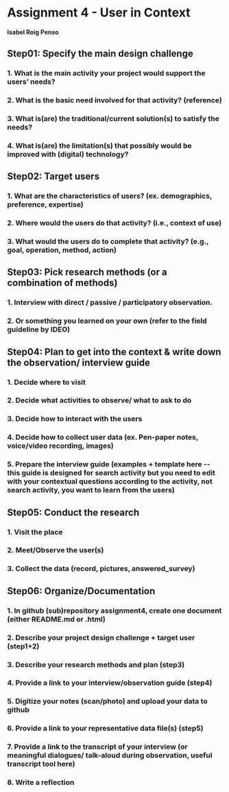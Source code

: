 # Assignment 4 - User in Context
#### Isabel Roig Penso


## Step01: Specify the main design challenge 
### 1. What is the main activity your project would support the users’ needs?

### 2. What is the basic need involved for that activity? (reference)

### 3. What is(are) the traditional/current solution(s) to satisfy the needs?

### 4. What is(are) the limitation(s) that possibly would be improved with (digital) technology?

## Step02: Target users 
### 1. What are the characteristics of users? (ex. demographics, preference, expertise) 

### 2. Where would the users do that activity? (i.e., context of use)

### 3. What would the users do to complete that activity? (e.g., goal, operation, method, action)

## Step03: Pick research methods (or a combination of methods) 
### 1. Interview with direct / passive / participatory observation.

### 2. Or something you learned on your own (refer to the field guideline by IDEO)

## Step04: Plan to get into the context & write down the observation/ interview guide 
### 1. Decide where to visit

### 2. Decide what activities to observe/ what to ask to do

### 3. Decide how to interact with the users 

### 4. Decide how to collect user data (ex. Pen-paper notes, voice/video recording, images)

### 5. Prepare the interview guide (examples + template here -- this guide is designed for search activity but you need to edit with your contextual questions according to the activity, not search activity, you want to learn from the users)

## Step05: Conduct the research
### 1. Visit the place

### 2. Meet/Observe the user(s)

### 3. Collect the data (record, pictures, answered_survey)

## Step06: Organize/Documentation
### 1. In github (sub)repository assignment4, create one document (either README.md or .html)

### 2. Describe your project design challenge + target user (step1+2)

### 3. Describe your research methods and plan (step3)

### 4. Provide a link to your interview/observation guide (step4) 

### 5. Digitize your notes (scan/photo) and upload your data to github

### 6. Provide a link to your representative data file(s) (step5)

### 7. Provide a link to the transcript of your interview (or meaningful dialogues/ talk-aloud during observation, useful transcript tool here) 

### 8. Write a reflection
